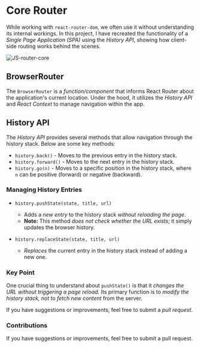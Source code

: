 # Core Router

While working with `react-router-dom`, we often use it without understanding its internal workings. In this project, I have recreated the functionality of a *Single Page Application (SPA)* using the *History API*, showing how client-side routing works behind the scenes.

![JS-router-core](https://github.com/user-attachments/assets/099a9832-8a93-4c2d-9456-ecf2df456d99)

## BrowserRouter
The `BrowserRouter` is a *function/component* that informs React Router about the application's current location. Under the hood, it utilizes the *History API* and *React Context* to manage navigation within the app.

## History API
The *History API* provides several methods that allow navigation through the history stack. Below are some key methods:

- `history.back()` - Moves to the previous entry in the history stack.
- `history.forward()` - Moves to the next entry in the history stack.
- `history.go(n)` - Moves to a specific position in the history stack, where `n` can be positive (forward) or negative (backward).

### Managing History Entries

- `history.pushState(state, title, url)`
  - Adds a *new entry* to the history stack *without reloading the page*.
  - **Note:** This method *does not check whether the URL exists*; it simply updates the browser history.

- `history.replaceState(state, title, url)`
  - *Replaces* the current entry in the history stack instead of adding a new one.

### Key Point
One crucial thing to understand about `pushState()` is that it *changes the URL without triggering a page reload*. Its primary function is to *modify the history stack, not to fetch new content* from the server.

If you have suggestions or improvements, feel free to submit a *pull request*.

### Contributions

If you have suggestions or improvements, feel free to submit a pull request.


